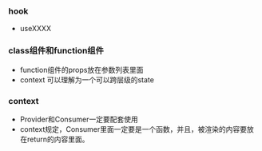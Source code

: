 ### hook
- useXXXX


### class组件和function组件
- function组件的props放在参数列表里面
- context 可以理解为一个可以跨层级的state

### context
- Provider和Consumer一定要配套使用
- context规定，Consumer里面一定要是一个函数，并且，被渲染的内容要放在return的内容里面。